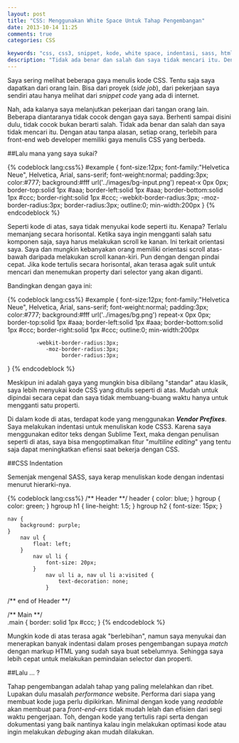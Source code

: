 ```yaml
---
layout: post
title: "CSS: Menggunakan White Space Untuk Tahap Pengembangan"
date: 2013-10-14 11:25
comments: true
categories: CSS

keywords: "css, css3, snippet, kode, white space, indentasi, sass, html"
description: "Tidak ada benar dan salah dan saya tidak mencari itu. Dengan atau tanpa alasan, setiap orang, terlebih para front-end web developer memiliki gaya menulis CSS yang berbeda."
---
```


Saya sering melihat beberapa gaya menulis kode CSS.  Tentu saja saya dapatkan dari orang lain. Bisa dari proyek (*side job*), dari pekerjaan saya sendiri atau hanya melihat dari *snippet code* yang ada di internet. 

Nah, ada kalanya saya melanjutkan pekerjaan dari tangan orang lain. Beberapa diantaranya tidak cocok dengan gaya saya. Berhenti sampai disini dulu, tidak cocok bukan berarti salah. Tidak ada benar dan salah dan saya tidak mencari itu. Dengan atau tanpa alasan, setiap orang, terlebih para front-end web developer memiliki gaya menulis CSS yang berbeda.

##Lalu mana yang saya sukai?

{% codeblock lang:css%}
#example { font-size:12px; font-family:"Helvetica Neue", Helvetica, Arial, sans-serif; font-weight:normal; padding:3px; color:#777; background:#fff url('../images/bg-input.png') repeat-x 0px 0px; border-top:solid 1px #aaa; border-left:solid 1px #aaa; border-bottom:solid 1px #ccc; border-right:solid 1px #ccc; -webkit-border-radius:3px; -moz-border-radius:3px; border-radius:3px; outline:0; min-width:200px }
{% endcodeblock %}

Seperti kode di atas, saya tidak menyukai kode seperti itu. Kenapa? Terlalu memanjang secara horisontal. Ketika saya ingin mengganti salah satu komponen saja, saya harus melakukan scroll ke kanan. Ini terkait orientasi saya. Saya dan mungkin kebanyakan orang memiliki orientasi scroll atas-bawah daripada melakukan scroll kanan-kiri. Pun dengan dengan pindai cepat. Jika kode tertulis secara horisontal, akan terasa agak sulit untuk mencari dan menemukan property dari selector yang akan diganti.

Bandingkan dengan gaya ini:

{% codeblock lang:css%}
#example { 
		font-size:12px; 
		font-family:"Helvetica Neue", Helvetica, Arial, sans-serif; 
		font-weight:normal; 
		padding:3px; 
		color:#777; 
		background:#fff url('../images/bg.png') repeat-x 0px 0px; 
		border-top:solid 1px #aaa; 
		border-left:solid 1px #aaa; 
		border-bottom:solid 1px #ccc; 
		border-right:solid 1px #ccc; 
		outline:0; 
		min-width:200px
			
			 -webkit-border-radius:3px; 
				-moz-border-radius:3px;
					 border-radius:3px;
}
{% endcodeblock %}

Meskipun ini adalah gaya yang mungkin bisa dibilang "standar" atau klasik, saya lebih menyukai kode CSS yang ditulis seperti di atas. Mudah untuk dipindai secara cepat dan saya tidak membuang-buang waktu hanya untuk mengganti satu properti.

Di dalam kode di atas, terdapat kode yang menggunakan ***Vendor Prefixes***. Saya melakukan indentasi untuk menuliskan kode CSS3. Karena saya menggunakan editor teks dengan Sublime Text, maka dengan penulisan seperti di atas, saya bisa mengoptimalkan fitur "*multiline editing*" yang tentu saja dapat meningkatkan efiensi saat bekerja dengan CSS.

##CSS Indentation

Semenjak mengenal SASS, saya kerap menuliskan kode dengan indentasi menurut hierarki-nya.

{% codeblock lang:css%}
/** Header **/
header {
    color: blue;
}
    hgroup {
        color: green;
    }
        hgroup h1 {
            line-height: 1.5;
        }
        hgroup h2 {
            font-size: 15px;
        }
        
    nav {
        background: purple;
    }
        nav ul {
            float: left;
        }
            nav ul li {
                font-size: 20px;
            }
                nav ul li a, nav ul li a:visited {
                    text-decoration: none;
                }
/** end of Header **/

/** Main **/                
.main {
    border: solid 1px #ccc;
}
{% endcodeblock %}

Mungkin kode di atas terasa agak "berlebihan", namun saya menyukai dan menerapkan banyak indentasi dalam proses pengembangan supaya *match* dengan markup HTML yang sudah saya buat sebelumnya. Sehingga saya lebih cepat untuk melakukan pemindaian selector dan properti.

##Lalu ... ?

Tahap pengembangan adalah tahap yang paling melelahkan dan ribet. Lupakan dulu masalah *performance* website. Performa dari siapa yang membuat kode juga perlu dipikirkan. Minimal dengan kode yang *readable* akan membuat para *front-end-ers* tidak mudah lelah dan efisien dari segi waktu pengerjaan. Toh, dengan kode yang tertulis rapi serta dengan dokumentasi yang baik nantinya kalau ingin melakukan optimasi kode atau ingin melakukan *debuging* akan mudah dilakukan.